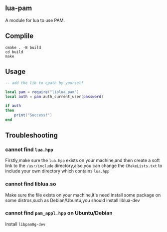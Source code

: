 ## lua-pam
A module for lua  to use PAM.

## Complile
```shell
cmake . -B build
cd build
make
```

## Usage
```lua
-- add the lib to cpath by yourself

local pam = require("liblua_pam")
local auth = pam.auth_current_user(password)

if auth
then
    print("Success!")
end
```

## Troubleshooting
### cannot find `lua.hpp`
Firstly,make sure the `lua.hpp` exists on your machine,and then create a soft link to the `/usr/include` directory,also,you can change the `CMakeLists.txt` to include your own directory which contains `lua.hpp`
### cannot find liblua.so
Make sure the file exists on your machine,it's need install some package on some distros,such as Debian/Ubuntu,you should install liblua-dev
### cannot find `pam_appl.hpp` on Ubuntu/Debian
Install `libpam0g-dev`
